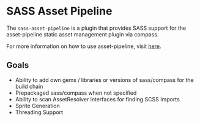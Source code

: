 SASS Asset Pipeline
==========================
The `sass-asset-pipeline` is a plugin that provides SASS support for the asset-pipeline static asset management plugin via compass.

For more information on how to use asset-pipeline, visit [here](http://www.github.com/bertramdev/asset-pipeline).

Goals
-----

* Ability to add own gems / libraries or versions of sass/compass for the build chain
* Prepackaged sass/compass when not specified
* Ability to scan AssetResolver interfaces for finding SCSS Imports
* Sprite Generation
* Threading Support